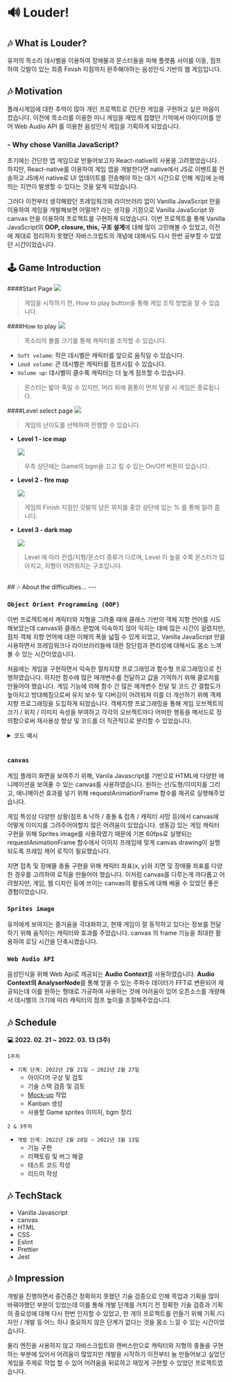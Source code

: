 # 🔊 Louder!

## 🎶 What is Louder?

유저의 목소리 데시벨을 이용하여 장애물과 몬스터들을 피해 플랫폼 사이를 이동, 점프하여 깃발이 있는 최종 Finish 지점까지 완주해야하는 음성인식 기반의 웹 게임입니다.
<br>

## 🎶 Motivation

플래시게임에 대한 추억이 많아 개인 프로젝트로 간단한 게임을 구현하고 싶은 마음이 컸습니다. 이전에 목소리를 이용한 미니 게임을 재밌게 접했던 기억에서 아이디어를 얻어 Web Audio API 를 이용한 음성인식 게임을 기획하게 되었습니다.

### - Why chose Vanilla JavaScript?

초기에는 간단한 앱 게임으로 만들어보고자 React-native의 사용을 고려했었습니다. 하지만, React-native를 이용하여 게임 앱을 개발한다면 native에서 JS로 이벤트를 전송하고 JS에서 native로 UI 업데이트를 전송해야 하는 대기 시간으로 인해 게임에 눈에 띄는 지연이 발생할 수 있다는 것을 알게 되었습니다.

그러다 이전부터 생각해왔던 프레임워크와 라이브러리 없이 Vanilla JavaScript 만을 이용하여 게임을 개발해보면 어떨까? 라는 생각을 기점으로 Vanilla JavaScript 와 canvas 만을 이용하여 프로젝트를 구현하게 되었습니다. 이번 프로젝트를 통해 Vanilla JavaScript의 **OOP, closure, this, 구조 설계**에 대해 많이 고민해볼 수 있었고, 이전에 제대로 정리하지 못했던 자바스크립트의 개념에 대해서도 다시 한번 공부할 수 있었던 시간이었습니다.
<br>

## 🕹 Game Introduction

####Start Page
<img src="README_assets/startPage.png" />

> 게임을 시작하기 전, How to play button을 통해 게임 조작 방법을 알 수 있습니다.

####How to play
<img src="README_assets/howToPlay.png" />

> 목소리의 볼륨 크기를 통해 캐릭터를 조작할 수 있습니다.

- `Soft volume`: 작은 데시벨은 캐릭터를 앞으로 움직일 수 있습니다.
- `Loud volume`: 큰 데시벨은 캐릭터를 점프시킬 수 있습니다.
- `Volume up`: 데시벨이 클수록 캐릭터는 더 높게 점프할 수 있습니다.

> 몬스터는 밟아 죽일 수 있지만, 머리 외에 몸통이 먼저 닿을 시 게임은 종료됩니다.

####Level select page
<img src="README_assets/levelSelecPage_gif.gif" />

> 게임의 난이도를 선택하여 진행할 수 있습니다.

- <b>Level 1 - ice map</b>

  <img src="README_assets/level1_gif.gif" />

> 우측 상단에는 Game의 bgm을 끄고 킬 수 있는 On/Off 버튼이 있습니다.

- <b>Level 2 - fire map</b>

  <img src="README_assets/level2_gif.gif" />

> 게임의 Finish 지점인 깃발의 남은 위치를 중앙 상단에 있는 % 를 통해 알려 줍니다.

- <b>Level 3 - dark map</b>

  <img src="README_assets/level3_gif.gif" />

> Level 에 따라 컨셉/지형/몬스터 종류가 다르며, Level 이 높을 수록 몬스터가 많아지고, 지형이 어려워지는 구조입니다.

<br>
## 🎶 About the difficulties...
---

### `Object Orient Programming (OOP)`

이번 프로젝트에서 캐릭터와 지형을 그려줄 때에 클래스 기반의 객체 지향 언어를 시도해보았는데 canvas와 클래스 문법에 익숙하지 않아 익히는 데에 많은 시간이 걸렸지만, 점차 객체 지향 언어에 대한 이해의 폭을 넓힐 수 있게 되었고, Vanilla JavaScript 만을 사용하면서 프레임워크나 라이브러리들에 대한 장단점과 편리성에 대해서도 몸소 느껴볼 수 있는 시간이었습니다.

처음에는 게임을 구현하면서 익숙한 절차지향 프로그래밍과 함수형 프로그래밍으로 진행하였습니다. 하지만 함수에 많은 매개변수를 전달하고 값을 기억하기 위해 클로저를 만들어야 했습니다. 게임 기능에 의해 함수 간 많은 매개변수 전달 및 코드 간 결합도가 높아지고 방대해짐으로써 유지 보수 및 디버깅이 어려워져 이를 더 개선하기 위해 객체지향 프로그래밍을 도입하게 되었습니다. 객체지향 프로그래밍을 통해 게임 오브젝트의 크기 / 위치 / 이미지 속성을 부여하고 각각의 오브젝트마다 어떠한 행동을 메서드로 정의함으로써 재사용성 향상 및 코드를 더 직관적으로 분리할 수 있었습니다.

<details>
<summary>코드 예시</summary>
<div markdown="1">

```
export default class Particle {
	constructor({ position, velocity, radius }) {
		this.position = {
			x: position.x,
			y: position.y,
		};

    	this.velocity = {
    		x: velocity.x,
    		y: velocity.y,
    	};

    	this.radius = radius;
    	this.timeTheLess = 300;
    }

    draw(ctx) {
    	ctx.beginPath();
    	ctx.arc(this.position.x, this.position.y, this.radius, 0, Math.PI * 2, false);
    	ctx.fillStyle = "red";
    	ctx.fill();
    	ctx.closePath();
    }

    update(ctx, gravity, canvas) {
    	this.timeTheLess--;
    	this.draw(ctx);
    	this.position.x += this.velocity.x;
    	this.position.y += this.velocity.y;

    	if (this.position.y + this.radius + this.velocity.y <= canvas.height) {
    		this.velocity.y += gravity * 0.4;
    	}
    }

}
```

</div>
</details>
<br>

### `canvas`

게임 플레이 화면을 보여주기 위해, Vanila Javascript를 기반으로 HTML에 다양한 애니메이션을 보여줄 수 있는 canvas를 사용하였습니다. 원하는 선/도형/이미지를 그리고, 애니메이션 효과를 넣기 위해 requestAnimationFrame 함수를 재귀로 실행해주었습니다.

게임 특성상 다양한 상황(점프 & 낙하 / 충돌 & 접촉 / 캐릭터 사망 등)에서 canvas에 어떻게 이미지를 그려주어야할지 많은 어려움이 있었습니다. 생동감 있는 게임 캐릭터 구현을 위해 Sprites image를 사용하였기 때문에 기본 60fps로 실행되는 requestAnimationFrame 함수에서 이미지 프레임에 맞게 canvas drawing이 실행되도록 프레임 제어 로직이 필요했습니다.

지면 접촉 및 장애물 충돌 구현을 위해 캐릭터 좌표(x, y)와 지면 및 장애물 좌표를 다양한 경우를 고려하여 로직을 만들어야 했습니다. 이처럼 canvas를 다루는게 까다롭고 어려웠지만, 게임, 웹 디자인 등에 쓰이는 canvas의 활용도에 대해 배울 수 있었던 좋은 경험이었습니다.
<br>

### `Sprites image`

유저에게 보여지는 즐거움을 극대화하고, 현재 게임이 잘 동작하고 있다는 정보를 전달하기 위해 움직이는 캐릭터와 효과를 주었습니다. canvas 의 frame 기능을 최대한 활용하여 로딩 시간을 단축시켰습니다.
<br>

### `Web Audio API`

음성인식을 위해 Web Api로 제공되는 <b>Audio Context</b>를 사용하였습니다.
<b>Audio Context의 AnalyserNode</b>를 통해 얻을 수 있는 주파수 데이터가 FFT로 변환되어 제공되는데 이를 원하는 형태로 가공하여 사용하는 것에 어려움이 있어 오픈소스를 개량해서 데시벨의 크기에 따라 캐릭터의 점프 높이를 조절해주었습니다.
<br>

## 🎶 Schedule

<b>💻 2022. 02. 21 ~ 2022. 03. 13 (3주)</b>

`1주차`

- `기획 단계: 2022년 2월 21일 ~ 2022년 2월 27일`
  - 아이디어 구상 및 검토
  - 기술 스택 검증 및 검토
  - [Mock-up](https://www.notion.so/Mockup-7ed08f7eea9c42029aaedb121663da15) 작업
  - Kanban 생성
  - 사용할 Game sprites 이미지, bgm 정리

`2 & 3주차`

- `개발 단계: 2022년 2월 28일 ~ 2022년 3월 13일`
  - 기능 구현
  - 리팩토링 및 버그 해결
  - 테스트 코드 작성
  - 리드미 작성
    <br>

## 🎶 TechStack

- Vanilla Javascript
- canvas
- HTML
- CSS
- Eslint
- Prettier
- Jest
  <br>

## 🎶 Impression

개발을 진행하면서 중간중간 정확하지 못했던 기술 검증으로 인해 목업과 기획을 많이 바꿔야했던 부분이 있었는데 이를 통해 개발 단계를 거치기 전 정확한 기술 검증과 기획의 중요성에 대해 다시 한번 인지할 수 있었고, 한 개의 프로젝트를 만들기 위해 기획 /디자인 / 개발 등 어느 하나 중요하지 않은 단계가 없다는 것을 몸소 느낄 수 있는 시간이었습니다.

물리 엔진을 사용하지 않고 자바스크립트와 캔버스만으로 캐릭터와 지형의 충돌을 구현하는 부분에 있어서 어려움이 많았지만 개발을 시작하기 이전부터 늘 만들어보고 싶었던 게임을 주제로 작업 할 수 있어 어려움을 뒤로하고 재밌게 구현할 수 있었던 프로젝트였습니다.
